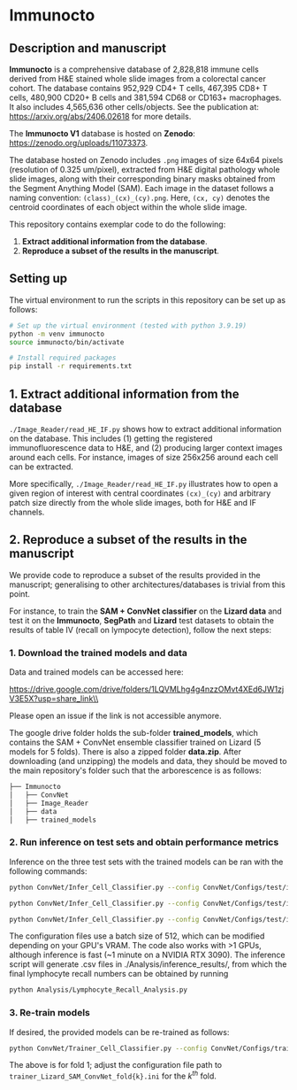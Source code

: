 # Immunocto

## Description and manuscript
**Immunocto** is a comprehensive database of 2,828,818 immune cells derived from H&E stained whole slide images from a colorectal cancer cohort. The database contains 952,929 CD4+ T cells, 467,395 CD8+ T cells, 480,900 CD20+ B cells and 381,594 CD68 or CD163+ macrophages. It also includes 4,565,636 other cells/objects. See the publication at: https://arxiv.org/abs/2406.02618 for more details.

The **Immunocto V1** database is hosted on **Zenodo**: https://zenodo.org/uploads/11073373.

The database hosted on Zenodo includes `.png` images of size 64x64 pixels (resolution of 0.325 um/pixel), extracted from H&E digital pathology whole slide images, along with their corresponding binary masks obtained from the Segment Anything Model (SAM). Each image in the dataset follows a naming convention: `(class)_(cx)_(cy).png`. Here, `(cx, cy)` denotes the centroid coordinates of each object within the whole slide image.

This repository contains exemplar code to do the following:
1) **Extract additional information from the database**. 
2) **Reproduce a subset of the results in the manuscript**.

## Setting up 

The virtual environment to run the scripts in this repository can be set up as follows:
```bash
# Set up the virtual environment (tested with python 3.9.19)
python -m venv immunocto
source immunocto/bin/activate

# Install required packages
pip install -r requirements.txt
```

## 1. Extract additional information from the database

`./Image_Reader/read_HE_IF.py` shows how to extract additional information on the database. This includes (1) getting the registered immunofluorescence data to H&E, and (2) producing larger context images around each cells. For instance, images of size 256x256 around each cell can be extracted. 
	
More specifically, `./Image_Reader/read_HE_IF.py` illustrates how to open a given region of interest with central coordinates `(cx)_(cy)` and arbitrary patch size directly from the whole slide images, both for H&E and IF channels. 

## 2. Reproduce a subset of the results in the manuscript

We provide code to reproduce a subset of the results provided in the manuscript; generalising to other architectures/databases is trivial from this point. 

For instance, to train the **SAM + ConvNet classifier** on the **Lizard data** and test it on the **Immunocto**, **SegPath** and **Lizard** test datasets to obtain the results of table IV (recall on lympocyte detection), follow the next steps:

### 1. Download the trained models and data

Data and trained models can be accessed here:

https://drive.google.com/drive/folders/1LQVMLhg4g4nzzOMvt4XEd6JW1zjV3E5X?usp=share_link\\

Please open an issue if the link is not accessible anymore.

The google drive folder holds the sub-folder **trained_models**, which contains the SAM + ConvNet ensemble classifier trained on Lizard (5 models for 5 folds). There is also a zipped folder **data.zip**. After downloading (and unzipping) the models and data, they should be moved to the main repository's folder such that the arborescence is as follows:

```bash
├── Immunocto
│   ├── ConvNet
│   ├── Image_Reader
│   ├── data
│   ├── trained_models
```

### 2. Run inference on test sets and obtain performance metrics
Inference on the three test sets with the trained models can be ran with the following commands:

```bash
python ConvNet/Infer_Cell_Classifier.py --config ConvNet/Configs/test/infer_Lizard_SAM_ConvNet_on_Immunocto.ini --gpus 1

python ConvNet/Infer_Cell_Classifier.py --config ConvNet/Configs/test/infer_Lizard_SAM_ConvNet_on_SegPath.ini --gpus 1

python ConvNet/Infer_Cell_Classifier.py --config ConvNet/Configs/test/infer_Lizard_SAM_ConvNet_on_Lizard.ini --gpus 1
```

The configuration files use a batch size of 512, which can be modified depending on your GPU's VRAM. The code also works with >1 GPUs, although inference is fast (~1 minute on a NVIDIA RTX 3090). The inference script will generate .csv files in ./Analysis/inference_results/, from which the final lymphocyte recall numbers can be obtained by running

```bash
python Analysis/Lymphocyte_Recall_Analysis.py
```
### 3. Re-train models
If desired, the provided models can be re-trained as follows:

```bash
python ConvNet/Trainer_Cell_Classifier.py --config ConvNet/Configs/train/trainer_Lizard_SAM_ConvNet_fold1.ini --gpus 1
```
The above is for fold 1; adjust the configuration file path to `trainer_Lizard_SAM_ConvNet_fold{k}.ini` for the $k^{th}$ fold. 

